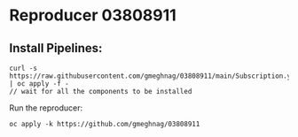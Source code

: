 # Reproducer 03808911

## Install Pipelines:
```
curl -s https://raw.githubusercontent.com/gmeghnag/03808911/main/Subscription.yaml | oc apply -f -
// wait for all the components to be installed
```

Run the reproducer:
```
oc apply -k https://github.com/gmeghnag/03808911
```